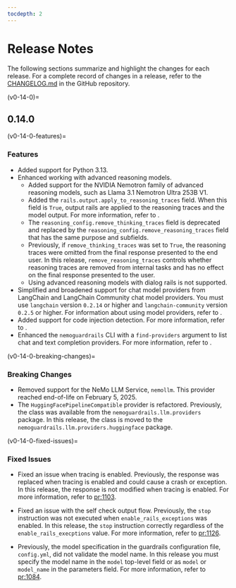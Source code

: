 ```yaml
---
tocdepth: 2
---
```

<!--
  SPDX-FileCopyrightText: Copyright (c) 2023 NVIDIA CORPORATION & AFFILIATES. All rights reserved.
  SPDX-License-Identifier: Apache-2.0
-->

# Release Notes

The following sections summarize and highlight the changes for each release.
For a complete record of changes in a release, refer to the
[CHANGELOG.md](https://github.com/NVIDIA/NeMo-Guardrails/blob/develop/CHANGELOG.md) in the GitHub repository.

(v0-14-0)=

## 0.14.0

(v0-14-0-features)=

### Features

- Added support for Python 3.13.
- Enhanced working with advanced reasoning models.
  - Added support for the NVIDIA Nemotron family of advanced reasoning models, such as Llama 3.1 Nemotron Ultra 253B V1.
  - Added the `rails.output.apply_to_reasoning_traces` field.
    When this field is `True`, output rails are applied to the reasoning traces and the model output.
    For more information, refer to [](./user-guides/configuration-guide.md#using-llms-with-reasoning-traces).
  - The `reasoning_config.remove_thinking_traces` field is deprecated and replaced by the `reasoning_config.remove_reasoning_traces` field that has the same purpose and subfields.
  - Previously, if `remove_thinking_traces` was set to `True`, the reasoning traces were omitted from the final response presented to the end user.
    In this release, `remove_reasoning_traces` controls whether reasoning traces are removed from internal tasks and has no effect on the final response presented to the user.
  - Using advanced reasoning models with dialog rails is not supported.
- Simplified and broadened support for chat model providers from LangChain and
  LangChain Community chat model providers.
  You must use `langchain` version `0.2.14` or higher and `langchain-community` version `0.2.5` or higher.
  For information about using model providers, refer to [](./user-guides/configuration-guide.md#the-llm-model).
- Added support for code injection detection.
  For more information, refer to [](./user-guides/guardrails-library.md#injection-detection).
- Enhanced the `nemoguardrails` CLI with a `find-providers` argument to list chat and text completion providers.
  For more information, refer to [](./user-guides/cli.md#providers).

(v0-14-0-breaking-changes)=

### Breaking Changes

- Removed support for the NeMo LLM Service, `nemollm`.
  This provider reached end-of-life on February 5, 2025.
- The `HuggingFacePipelineCompatible` provider is refactored.
  Previously, the class was available from the `nemoguardrails.llm.providers` package.
  In this release, the class is moved to the `nemoguardrails.llm.providers.huggingface` package.

(v0-14-0-fixed-issues)=

### Fixed Issues

- Fixed an issue when tracing is enabled.
  Previously, the response was replaced when tracing is enabled and could cause a crash or exception.
  In this release, the response is not modified when tracing is enabled.
  For more information, refer to <pr:1103>.

- Fixed an issue with the self check output flow.
  Previously, the `stop` instruction was not executed when `enable_rails_exceptions` was enabled.
  In this release, the `stop` instruction correctly regardless of the `enable_rails_execptions` value.
  For more information, refer to <pr:1126>.

- Previously, the model specification in the guardrails configuration file, `config.yml`, did not validate the model name.
  In this release you must specify the model name in the `model` top-level field or as `model` or `model_name` in
  the parameters field.
  For more information, refer to <pr:1084>.
